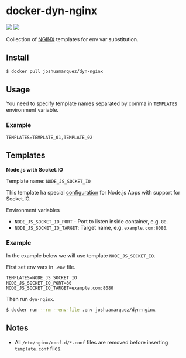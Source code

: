 # docker-dyn-nginx

[![](https://images.microbadger.com/badges/version/joshuamarquez/dyn-nginx:0.1.0.svg)](https://microbadger.com/images/joshuamarquez/dyn-nginx:0.1.0 "Get your own version badge on microbadger.com") [![](https://images.microbadger.com/badges/image/joshuamarquez/dyn-nginx:0.1.0.svg)](https://microbadger.com/images/joshuamarquez/dyn-nginx:0.1.0 "Get your own image badge on microbadger.com")

Collection of [NGINX](https://hub.docker.com/r/library/nginx/) templates for env var substitution.

## Install

```sh
$ docker pull joshuamarquez/dyn-nginx
```

## Usage

You need to specify template names separated by comma in `TEMPLATES` environment variable.

### Example

```
TEMPLATES=TEMPLATE_01,TEMPLATE_02
```

## Templates

**Node.js with Socket.IO**

Template name: `NODE_JS_SOCKET_IO`

This template ha special [configuration](https://www.nginx.com/blog/nginx-nodejs-websockets-socketio) for Node.js Apps with support for Socket.IO.

Environment variables

* `NODE_JS_SOCKET_IO_PORT` - Port to listen inside container, e.g. `80`.
* `NODE_JS_SOCKET_IO_TARGET`: Target name, e.g. `example.com:8080`.

### Example

In the example below we will use template `NODE_JS_SOCKET_IO`.

First set env vars in `.env` file.

```
TEMPLATES=NODE_JS_SOCKET_IO
NODE_JS_SOCKET_IO_PORT=80
NODE_JS_SOCKET_IO_TARGET=example.com:8080
```

Then run `dyn-nginx`.

```bash
$ docker run --rm --env-file .env joshuamarquez/dyn-nginx
```

## Notes

* All `/etc/nginx/conf.d/*.conf` files are removed before inserting `template.conf` files.